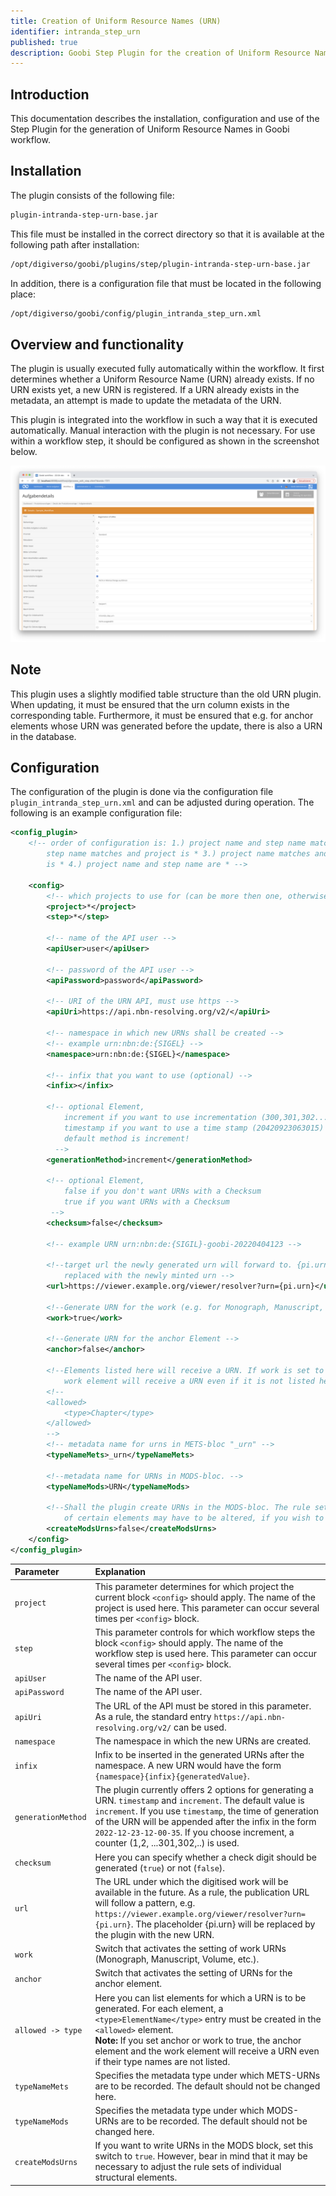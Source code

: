 ```yaml
---
title: Creation of Uniform Resource Names (URN)
identifier: intranda_step_urn
published: true
description: Goobi Step Plugin for the creation of Uniform Resource Names (URN).
---
```

## Introduction
This documentation describes the installation, configuration and use of the Step Plugin for the generation of Uniform Resource Names in Goobi workflow.

## Installation
The plugin consists of the following file:

```bash
plugin-intranda-step-urn-base.jar
```

This file must be installed in the correct directory so that it is available at the following path after installation:

```bash
/opt/digiverso/goobi/plugins/step/plugin-intranda-step-urn-base.jar
```

In addition, there is a configuration file that must be located in the following place:

```bash
/opt/digiverso/goobi/config/plugin_intranda_step_urn.xml
```


## Overview and functionality
The plugin is usually executed fully automatically within the workflow. It first determines whether a Uniform Resource Name (URN) already exists. If no URN exists yet, a new URN is registered. If a URN already exists in the metadata, an attempt is made to update the metadata of the URN.

This plugin is integrated into the workflow in such a way that it is executed automatically. Manual interaction with the plugin is not necessary. For use within a workflow step, it should be configured as shown in the screenshot below.

![Integration of the plugin into the workflow](screen1_en.png)


## Note
This plugin uses a slightly modified table structure than the old URN plugin. When updating, it must be ensured that the urn column exists in the corresponding table. Furthermore, it must be ensured that e.g. for anchor elements whose URN was generated before the update, there is also a URN in the database.


## Configuration
The configuration of the plugin is done via the configuration file `plugin_intranda_step_urn.xml` and can be adjusted during operation. The following is an example configuration file:

```xml
<config_plugin>
	<!-- order of configuration is: 1.) project name and step name matches 2.) 
		step name matches and project is * 3.) project name matches and step name 
		is * 4.) project name and step name are * -->

	<config>
		<!-- which projects to use for (can be more then one, otherwise use *) -->
		<project>*</project>
		<step>*</step>
		
		<!-- name of the API user -->
		<apiUser>user</apiUser>

		<!-- password of the API user -->
		<apiPassword>password</apiPassword>

		<!-- URI of the URN API, must use https -->
		<apiUri>https://api.nbn-resolving.org/v2/</apiUri>

		<!-- namespace in which new URNs shall be created -->
		<!-- example urn:nbn:de:{SIGEL} -->
		<namespace>urn:nbn:de:{SIGEL}</namespace>

		<!-- infix that you want to use (optional) -->
		<infix></infix>
		
		<!-- optional Element, 
			increment if you want to use incrementation (300,301,302...) to generate the part after the infix
			timestamp if you want to use a time stamp (20420923063015) to generate the part after the infix
			default method is increment!
		  -->
		<generationMethod>increment</generationMethod>
		
		<!-- optional Element, 
			false if you don't want URNs with a Checksum
			true if you want URNs with a Checksum
		 -->
		<checksum>false</checksum>
	
		<!-- example URN urn:nbn:de:{SIGIL}-goobi-20220404123 -->

		<!--target url the newly generated urn will forward to. {pi.urn} will be 
			replaced with the newly minted urn -->
		<url>https://viewer.example.org/viewer/resolver?urn={pi.urn}</url>

		<!--Generate URN for the work (e.g. for Monograph, Manuscript, Volume, etc.)  -->
		<work>true</work>

		<!--Generate URN for the anchor Element -->
		<anchor>false</anchor>

		<!--Elements listed here will receive a URN. If work is set to true the 
			work element will receive a URN even if it is not listed here -->
		<!--
		<allowed>
			<type>Chapter</type>
		</allowed>
		-->
		<!-- metadata name for urns in METS-bloc "_urn" -->
		<typeNameMets>_urn</typeNameMets>

		<!--metadata name for URNs in MODS-bloc. -->
		<typeNameMods>URN</typeNameMods>

		<!--Shall the plugin create URNs in the MODS-bloc. The rule set entries 
			of certain elements may have to be altered, if you wish to use this -->
		<createModsUrns>false</createModsUrns>
	</config>
</config_plugin>
```

| Parameter | Explanation |
| :--- | :--- |
| `project` | This parameter determines for which project the current block `<config>` should apply. The name of the project is used here. This parameter can occur several times per `<config>` block. |
| `step` | This parameter controls for which workflow steps the block `<config>` should apply. The name of the workflow step is used here. This parameter can occur several times per `<config>` block. |
| `apiUser` | The name of the API user. |
| `apiPassword` | The name of the API user. |
| `apiUri` | The URL of the API must be stored in this parameter. As a rule, the standard entry `https://api.nbn-resolving.org/v2/` can be used.  |
| `namespace` | The namespace in which the new URNs are created. |
| `infix` | Infix to be inserted in the generated URNs after the namespace. A new URN would have the form `{namespace}{infix}{generatedValue}`. |
| `generationMethod` | The plugin currently offers 2 options for generating a URN. `timestamp` and `increment`. The default value is `increment`. If you use `timestamp`, the time of generation of the URN will be appended after the infix in the form `2022-12-23-12-00-35`. If you choose increment, a counter (1,2, ...301,302,..) is used. |
| `checksum` | Here you can specify whether a check digit should be generated (`true`) or not (`false`). |
| `url`   | The URL under which the digitised work will be available in the future. As a rule, the publication URL will follow a pattern, e.g. `https://viewer.example.org/viewer/resolver?urn={pi.urn}`. The placeholder {pi.urn} will be replaced by the plugin with the new URN. |
| `work` | Switch that activates the setting of work URNs (Monograph, Manuscript, Volume, etc.). |
| `anchor` | Switch that activates the setting of URNs for the anchor element. |
| `allowed -> type` | Here you can list elements for which a URN is to be generated. For each element, a `<type>ElementName</type>` entry must be created in the `<allowed>` element. <br/>**Note:** If you set anchor or work to true, the anchor element and the work element will receive a URN even if their type names are not listed. |
| `typeNameMets` | Specifies the metadata type under which METS-URNs are to be recorded. The default should not be changed here. |
| `typeNameMods`  | Specifies the metadata type under which MODS-URNs are to be recorded. The default should not be changed here.  |
| `createModsUrns`  | If you want to write URNs in the MODS block, set this switch to `true`. However, bear in mind that it may be necessary to adjust the rule sets of individual structural elements.  |
